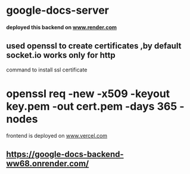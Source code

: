 # google-docs-server

#### deployed this backend on www.render.com

## used openssl to create certificates ,by default socket.io works only for http

command to install ssl certificate
# openssl req -new -x509 -keyout key.pem -out cert.pem -days 365 -nodes

frontend is deployed on www.vercel.com

## https://google-docs-backend-ww68.onrender.com/
